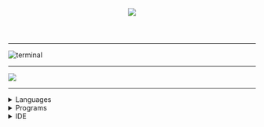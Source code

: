 <header>
  <img src="https://capsule-render.vercel.app/api?type=venom&color=auto&height=100&section=header&text=Slayer's%20Den&fontSize=90&fontColor=000000&animation=fadeIn" />
</header>

<hr>

![terminal](https://github.com/Java-Slayer/Java-Slayer/assets/169140049/f7a1ac82-f9e0-4f73-9918-80dcd8ccdadd)

<hr>

![](https://github-readme-stats.vercel.app/api/top-langs/?username=Java-Slayer&theme=white-black)

<hr>

<details>
  <summary>
    Languages
  </summary>
  
  ![](https://img.shields.io/badge/HTML5-E34F26?style=for-the-badge&logo=html5&logoColor=white)
  ![](https://img.shields.io/badge/CSS3-1572B6?style=for-the-badge&logo=css3&logoColor=white)
  ![](https://img.shields.io/badge/JavaScript-F7DF1E?style=for-the-badge&logo=JavaScript&logoColor=white)
  ![](https://img.shields.io/badge/Java-ED8B00?style=for-the-badge&logo=openjdk&logoColor=white)
  ![](https://img.shields.io/badge/Bootstrap-563D7C?style=for-the-badge&logo=bootstrap&logoColor=white)
  ![](https://img.shields.io/badge/Oracle-F80000?style=for-the-badge&logo=oracle&logoColor=black)

</details>

<details>
  <summary>
    Programs
  </summary>

 ![](https://img.shields.io/badge/Windows-0078D6?style=for-the-badge&logo=windows&logoColor=white)
 ![](https://img.shields.io/badge/Microsoft_Excel-217346?style=for-the-badge&logo=microsoft-excel&logoColor=white)
 ![](https://img.shields.io/badge/Microsoft_PowerPoint-B7472A?style=for-the-badge&logo=microsoft-powerpoint&logoColor=white)
 ![](https://img.shields.io/badge/Adobe%20Illustrator-FF9A00?style=for-the-badge&logo=adobe%20illustrator&logoColor=white)
 ![](https://img.shields.io/badge/Adobe%20Photoshop-31A8FF?style=for-the-badge&logo=Adobe%20Photoshop&logoColor=black)
 ![](https://img.shields.io/badge/Adobe%20Premiere%20Pro-9999FF?style=for-the-badge&logo=Adobe%20Premiere%20Pro&logoColor=white)
  
</details>

<details>
  <summary>
    IDE
  </summary>

  ![](https://img.shields.io/badge/Eclipse-2C2255?style=for-the-badge&logo=eclipse&logoColor=white)
  ![](https://img.shields.io/badge/Visual_Studio_Code-0078D4?style=for-the-badge&logo=visual%20studio%20code&logoColor=white)
  
</details>
    
